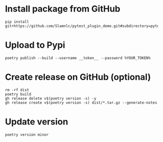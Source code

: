 # Install package from GitHub

```shell
pip install git+https://github.com/Slamnlc/pytest_plugin_demo.git#subdirectory=pytest_my_cool_lib_demo
```

# Upload to Pypi

```shell
poetry publish --build --username __token__ --password %YOUR_TOKEN%
```

# Create release on GitHub (optional)

```shell
rm -rf dist
poetry build
gh release delete v$(poetry version -s) -y
gh release create v$(poetry version -s) dist/*.tar.gz --generate-notes
```

# Update version

```shell
poetry version minor
```
